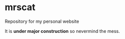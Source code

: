 mrscat
======

Repository for my personal website

It is **under major construction** so nevermind the mess.